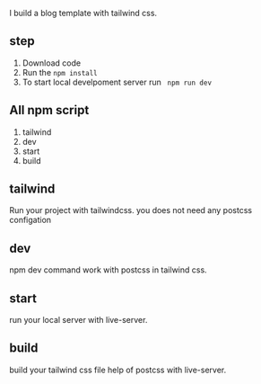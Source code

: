 I build a blog template with tailwind css.

## step
1. Download code
2. Run the `npm install`
3. To start local develpoment server run ` npm run dev`


## All npm script
1. tailwind
2. dev
3. start
4. build

## tailwind
Run your project with tailwindcss. you does not need any postcss configation

## dev
npm dev command work with postcss in tailwind css.

## start
run your local server with live-server.

## build
build your tailwind css file help of postcss with live-server.
